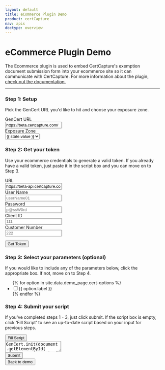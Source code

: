 ```yaml
---
layout: default
title: eCommerce Plugin Demo
product: certCapture
nav: apis
doctype: overview
---
```

<script src="/public/js/vendor/jquery-2.2.4.min.js"></script>
<script type='text/javascript' src='../cert-demo.js'></script>
<script type='text/javascript' src='https://beta.certcapture.com/Gencert2/js'></script>

<h1>eCommerce Plugin Demo</h1>
<p>The Ecommerce plugin is used to embed CertCapture's exemption document submission form into your ecommerce site so it can communicate with CertCapture. For more information about the plugin, <a href="https://help.avalara.com/0021_Avalara_CertCapture/All_About_CertCapture/Install_Avalara_CertCapture_for_Ecommerce" target="_blank">check out the documentation.</a></p>
<hr id="cert-divider">

<div id="gencert_test">
    <div class="row" >
        <div class="col-md-3">
            <h3>Step 1: Setup</h3>
            <p>Pick the GenCert URL you'd like to hit and choose your exposure zone.</p>
            <form>
                <div class="form-group row">
                    <label for="api-url" class="col-sm-3 col-form-label">GenCert URL</label>
                    <div class="col-sm-9">
                        <input id="gencert-url" class="form-control" placeholder="https://beta.certcapture.com" value="https://beta.certcapture.com/" type="text">
                    </div>
                </div>
                <div class="form-group row">
                    <label for="inputPassword" class="form-control" class="col-sm-3 col-form-label">Exposure Zone</label>
                    <div class="col-sm-9">
                        <select id="set-zone" class="form-control" onChange="updateCertScript();">
                            {% for state in site.data.demo_page.cert-states %}
                                <option value="{{state.value}}">{{ state.value }}</option>
                            {% endfor %}
                        </select>
                    </div>
                </div>
            </form>
            <h3>Step 2: Get your token</h3>
            <p>Use your ecommerce credentials to generate a valid token. If you already have a valid token, just paste it in the script box and you can move on to Step 3.</p>
            <form>
                <div class="form-group row">
                    <label for="api-url" class="col-sm-3 col-form-label">URL</label>
                    <div class="col-sm-9">
                        <input id="api-url" class="form-control" placeholder="https://beta-api.certcapture.com" value="https://beta-api.certcapture.com" type="text">
                    </div>
                </div>
                <div class="form-group row">
                    <label for="api-user" class="col-sm-3 col-form-label">User Name</label>
                    <div class="col-sm-9">
                        <input id="api-user" class="form-control" placeholder="userName01" type="text">
                    </div>
                </div>
                <div class="form-group row">
                    <label for="api-password" class="col-sm-3 col-form-label">Password</label>
                    <div class="col-sm-9">
                        <input id="api-password" class="form-control" placeholder="p@ssW0rd" type="password">
                    </div>
                </div>
                <div class="form-group row">
                    <label for="client-id" class="col-sm-3 col-form-label">Client ID</label>
                    <div class="col-sm-9">
                        <input id="client-id" class="form-control" placeholder="111" type="text">
                    </div>
                </div>
                <div class="form-group row">
                    <label for="customer-number" class="col-sm-3 col-form-label">Customer Number</label>
                    <div class="col-sm-9">
                        <input id="customer-number" class="form-control" placeholder="222" type="text">
                    </div>
                </div>
            </form>
            <button class="btn btn-primary cert-btn" onclick="getToken()">Get Token</button>
        </div>
        <div class="col-md-3">
            <!-- options -->
            <h3>Step 3: Select your parameters (optional)</h3>
            <p>If you would like to include any of the parameters below, click the appropriate box. If not, move on to Step 4.</p>
            <div>
                <ul id="test-options" onChange="updateCertScript();">
                    {% for option in site.data.demo_page.cert-options %}
                        <li>
                            <label>
                                <input type='checkbox' class="cert-demo-option" id="{{ option.id }}">{{ option.label }}
                            </label>
                        </li>
                    {% endfor %}
                </ul>
            </div>
        </div>
        <!-- request example script -->
        <div class="col-md-6">
            <h3>Step 4: Submit your script</h3>
            <p>If you've completed steps 1 - 3, just click submit. If the script box is empty, click 'Fill Script' to see an up-to-date script based on your input for previous steps.</p>
            <button class="btn btn-link " id="cert-demo-refill-btn" onclick="updateCertScript();">Fill Script</button>
            <div id="script-test">
                <div id="sample-script" class="code-snippet respScroll api-console-output">
                    <textarea id="cert-request" spellcheck="false">
GenCert.init(document.getElementById( 'form-container' ), { 
  edit_purchaser: false, 
  ship_zone: 'Alabama', 
  token: ''
});
GenCert.show();
                    </textarea>
                </div>
                <button class="btn btn-primary" id="cert-demo-submit" onclick="submitEcom();">Submit</button>
            </div>
        </div><!-- end request example script -->
    </div><!-- end row -->
</div><!-- end gencert_test -->

<!-- Form output -->
<div id="form-parent-container">
    <div id="form-container" class="form-output"></div>
</div>
<button class="btn btn-primary cert-btn form-output" id="cert-demo-back-btn" onclick="backToDemo();">Back to demo</button>